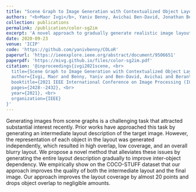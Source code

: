 ```yaml
---
title: "Scene Graph to Image Generation with Contextualized Object Layout Refinement"
authors: "<b>Maor Ivgi</b>, Yaniv Benny, Avichai Ben-David, Jonathan Berant, and Lior Wolf"
collection: publications
permalink: /publication/color-sg2im
excerpt: 'A novel approach to gradually generate realistic image layouts from scene-graphs by attending to all objects in the generated layout simultaneously.'
date: 2020-09-23
venue: 'ICIP'
code: 'https://github.com/yanivbenny/COLoR'
paperurl: 'https://ieeexplore.ieee.org/abstract/document/9506651'
paperpdf: 'https://mivg.github.io/files/color-sg2im.pdf'
citation: '@inproceedings{ivgi2021scene, <br>
  title={Scene Graph to Image Generation with Contextualized Object Layout Refinement}, <br>
  author={Ivgi, Maor and Benny, Yaniv and Ben-David, Avichai and Berant, Jonathan and Wolf, Lior}, <br>
  booktitle={2021 IEEE International Conference on Image Processing (ICIP)}, <br>
  pages={2428--2432}, <br>
  year={2021}, <br>
  organization={IEEE}
}'
---
```

Generating images from scene graphs is a challenging task that attracted substantial interest recently. Prior works have approached this task by generating an intermediate layout description of the target image. However, the representation of each object in the layout was generated independently, which resulted in high overlap, low coverage, and an overall blurry layout. We propose a novel method that alleviates these issues by generating the entire layout description gradually to improve inter-object dependency. We empirically show on the COCO-STUFF dataset that our approach improves the quality of both the intermediate layout and the final image. Our approach improves the layout coverage by almost 20 points and drops object overlap to negligible amounts.